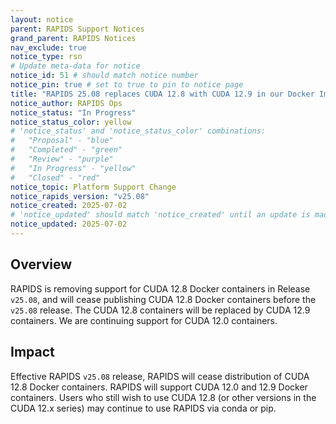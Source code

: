 ```yaml
---
layout: notice
parent: RAPIDS Support Notices
grand_parent: RAPIDS Notices
nav_exclude: true
notice_type: rsn
# Update meta-data for notice
notice_id: 51 # should match notice number
notice_pin: true # set to true to pin to notice page
title: "RAPIDS 25.08 replaces CUDA 12.8 with CUDA 12.9 in our Docker Images"
notice_author: RAPIDS Ops
notice_status: "In Progress"
notice_status_color: yellow
# 'notice_status' and 'notice_status_color' combinations:
#   "Proposal" - "blue"
#   "Completed" - "green"
#   "Review" - "purple"
#   "In Progress" - "yellow"
#   "Closed" - "red"
notice_topic: Platform Support Change
notice_rapids_version: "v25.08"
notice_created: 2025-07-02
# 'notice_updated' should match 'notice_created' until an update is made
notice_updated: 2025-07-02
---
```


## Overview

RAPIDS is removing support for CUDA 12.8 Docker containers in Release `v25.08`, and will cease publishing CUDA 12.8 Docker containers before the `v25.08` release.
The CUDA 12.8 containers will be replaced by CUDA 12.9 containers.  We are continuing support for CUDA 12.0 containers.

## Impact

Effective RAPIDS `v25.08` release, RAPIDS will cease distribution of CUDA 12.8 Docker containers.  RAPIDS will support CUDA 12.0 and 12.9 Docker containers.
Users who still wish to use CUDA 12.8 (or other versions in the CUDA 12.x series) may continue to use RAPIDS via conda or pip.
